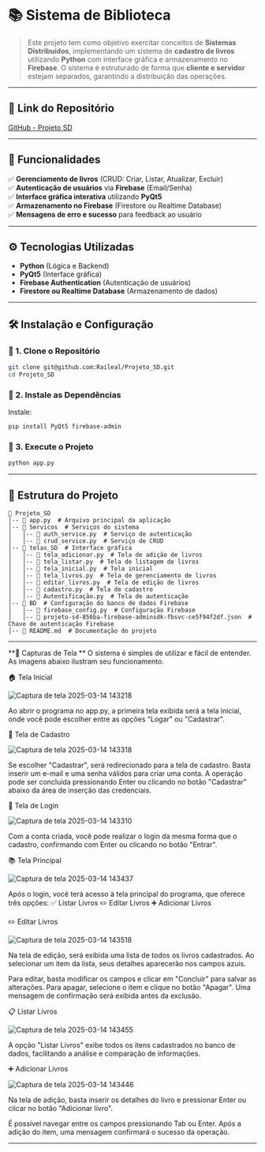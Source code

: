 # 📚 Sistema de Biblioteca 

> Este projeto tem como objetivo exercitar conceitos de **Sistemas Distribuídos**, implementando um sistema de **cadastro de livros** utilizando **Python** com interface gráfica e armazenamento no **Firebase**. O sistema é estruturado de forma que **cliente e servidor** estejam separados, garantindo a distribuição das operações.

---

## 🔗 Link do Repositório

[GitHub - Projeto SD](https://github.com/Raileal/Projeto_SD)

---

## 📌 Funcionalidades

✅ **Gerenciamento de livros** (CRUD: Criar, Listar, Atualizar, Excluir)  
✅ **Autenticação de usuários** via **Firebase** (Email/Senha)  
✅ **Interface gráfica interativa** utilizando **PyQt5**  
✅ **Armazenamento no Firebase** (Firestore ou Realtime Database)  
✅ **Mensagens de erro e sucesso** para feedback ao usuário  

---

## ⚙ Tecnologias Utilizadas

- **Python** (Lógica e Backend)
- **PyQt5** (Interface gráfica)
- **Firebase Authentication** (Autenticação de usuários)
- **Firestore ou Realtime Database** (Armazenamento de dados)

---

## 🛠️ Instalação e Configuração

### 🔹 1. Clone o Repositório
```bash
git clone git@github.com:Raileal/Projeto_SD.git
cd Projeto_SD
```

### 🔹 2. Instale as Dependências

Instale:
```bash
pip install PyQt5 firebase-admin
```


### 🔹 3. Execute o Projeto
```bash
python app.py
```

---

## 📂 Estrutura do Projeto

```
📁 Projeto_SD
│-- 📄 app.py  # Arquivo principal da aplicação
│-- 📁 Servicos  # Serviços do sistema
│   │-- 📄 auth_service.py  # Serviço de autenticação
│   │-- 📄 crud_service.py  # Serviço de CRUD
│-- 📁 telas_SD  # Interface gráfica
│   │-- 📄 tela_adicionar.py  # Tela de adição de livros
│   │-- 📄 tela_listar.py  # Tela de listagem de livros
│   │-- 📄 tela_inicial.py  # Tela inicial
│   │-- 📄 tela_livros.py  # Tela de gerenciamento de livros
│   │-- 📄 editar_livros.py  # Tela de edição de livros
│   │-- 📄 cadastro.py  # Tela de cadastro
│   │-- 📄 Autentificação.py  # Tela de autenticação
│-- 📁 BD  # Configuração do banco de dados Firebase
│   │-- 📄 firebase_config.py  # Configuração Firebase
│   │-- 📄 projeto-sd-856ba-firebase-adminsdk-fbsvc-ce5f94f2df.json  # Chave de autenticação Firebase
│-- 📄 README.md  # Documentação do projeto
```

---
**📸 Capturas de Tela
**
O sistema é simples de utilizar e fácil de entender. As imagens abaixo ilustram seu funcionamento.

🏠 Tela Inicial

![Captura de tela 2025-03-14 143218](https://github.com/user-attachments/assets/1bb68504-862e-424a-913f-cc2408f84547)


Ao abrir o programa no app.py, a primeira tela exibida será a tela inicial, onde você pode escolher entre as opções "Logar" ou "Cadastrar".

📝 Tela de Cadastro

![Captura de tela 2025-03-14 143318](https://github.com/user-attachments/assets/759121d7-7a5b-4da7-b339-97630d2ba76b)


Se escolher "Cadastrar", será redirecionado para a tela de cadastro. Basta inserir um e-mail e uma senha válidos para criar uma conta.
A operação pode ser concluída pressionando Enter ou clicando no botão "Cadastrar" abaixo da área de inserção das credenciais.

🔑 Tela de Login

![Captura de tela 2025-03-14 143310](https://github.com/user-attachments/assets/a77bdd1c-b27b-4e15-b39e-22fcb7425bdc)


Com a conta criada, você pode realizar o login da mesma forma que o cadastro, confirmando com Enter ou clicando no botão "Entrar".

📚 Tela Principal

![Captura de tela 2025-03-14 143437](https://github.com/user-attachments/assets/66398e6a-a6ae-4380-a8f9-2f3a2a0a98e2)


Após o login, você terá acesso à tela principal do programa, que oferece três opções:
✅ Listar Livros
✏️ Editar Livros
➕ Adicionar Livros

✏️ Editar Livros

![Captura de tela 2025-03-14 143518](https://github.com/user-attachments/assets/98e19320-d7d5-4c0a-be7b-99e78d5a680f)


Na tela de edição, será exibida uma lista de todos os livros cadastrados. Ao selecionar um item da lista, seus detalhes aparecerão nos campos azuis.

Para editar, basta modificar os campos e clicar em "Concluir" para salvar as alterações.
Para apagar, selecione o item e clique no botão "Apagar". Uma mensagem de confirmação será exibida antes da exclusão.

📋 Listar Livros

![Captura de tela 2025-03-14 143455](https://github.com/user-attachments/assets/6145c793-31d0-4aa8-8c7b-8f96dcceac02)


A opção "Listar Livros" exibe todos os itens cadastrados no banco de dados, facilitando a análise e comparação de informações.

➕ Adicionar Livros

![Captura de tela 2025-03-14 143446](https://github.com/user-attachments/assets/9d8a1cde-4cee-4afc-a942-1d1c4efae13c)


Na tela de adição, basta inserir os detalhes do livro e pressionar Enter ou clicar no botão "Adicionar livro".

É possível navegar entre os campos pressionando Tab ou Enter.
Após a adição do item, uma mensagem confirmará o sucesso da operação.

---



